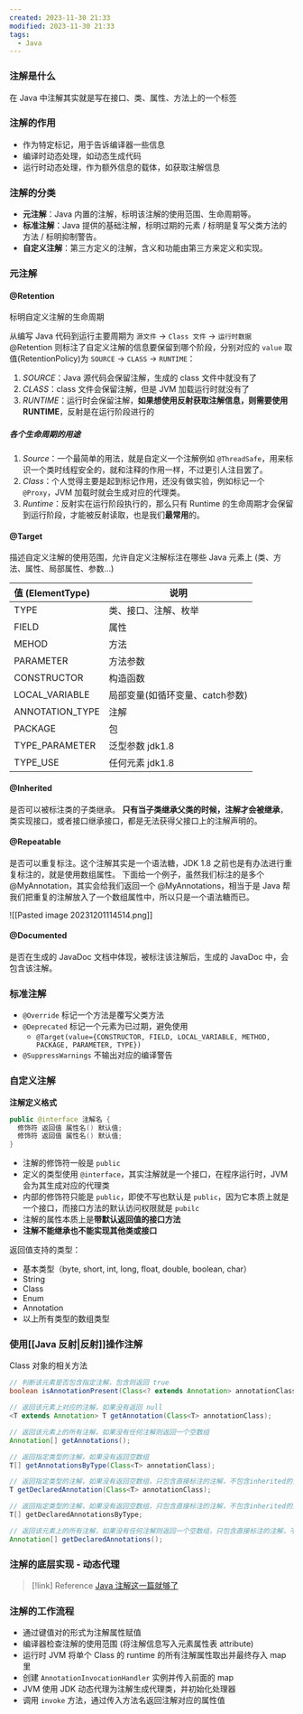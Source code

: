 ```yaml
---
created: 2023-11-30 21:33
modified: 2023-11-30 21:33
tags:
  - Java
---
```


### 注解是什么

在 Java 中注解其实就是写在接口、类、属性、方法上的一个标签

### 注解的作用

- 作为特定标记，用于告诉编译器一些信息
- 编译时动态处理，如动态生成代码
- 运行时动态处理，作为额外信息的载体，如获取注解信息

### 注解的分类

- **元注解**：Java 内置的注解，标明该注解的使用范围、生命周期等。
- **标准注解**：Java 提供的基础注解，标明过期的元素 / 标明是复写父类方法的方法 / 标明抑制警告。
- **自定义注解**：第三方定义的注解，含义和功能由第三方来定义和实现。

### 元注解

#### @Retention
标明自定义注解的生命周期

从编写 Java 代码到运行主要周期为 `源文件` → `Class 文件` → `运行时数据`
@Retention 则标注了自定义注解的信息要保留到哪个阶段，分别对应的 `value` 取值(RetentionPolicy)为 `SOURCE` → `CLASS` → `RUNTIME`：
1. *SOURCE*：Java 源代码会保留注解，生成的 class 文件中就没有了
2. *CLASS*：class 文件会保留注解，但是 JVM 加载运行时就没有了
3. *RUNTIME*：运行时会保留注解，**如果想使用反射获取注解信息，则需要使用 RUNTIME**，反射是在运行阶段进行的

##### 各个生命周期的用途

1. *Source*：一个最简单的用法，就是自定义一个注解例如 `@ThreadSafe`，用来标识一个类时线程安全的，就和注释的作用一样，不过更引人注目罢了。
2. *Class*：个人觉得主要是起到标记作用，还没有做实验，例如标记一个 `@Proxy`，JVM 加载时就会生成对应的代理类。
3. *Runtime*：反射实在运行阶段执行的，那么只有 Runtime 的生命周期才会保留到运行阶段，才能被反射读取，也是我们**最常用**的。

#### @Target

描述自定义注解的使用范围，允许自定义注解标注在哪些 Java 元素上 (类、方法、属性、局部属性、参数…)

| 值 (ElementType) | 说明 |
| :--- | --- |
| TYPE | 类、接口、注解、枚举 |
| FIELD | 属性 |
| MEHOD | 方法 |
| PARAMETER | 方法参数 |
| CONSTRUCTOR | 构造函数 |
| LOCAL\_VARIABLE | 局部变量(如循环变量、catch参数) |
| ANNOTATION\_TYPE | 注解 |
| PACKAGE | 包 |
| TYPE\_PARAMETER | 泛型参数 jdk1.8 |
| TYPE\_USE | 任何元素 jdk1.8 |

#### @Inherited

是否可以被标注类的子类继承。
**只有当子类继承父类的时候，注解才会被继承**，类实现接口，或者接口继承接口，都是无法获得父接口上的注解声明的。

#### @Repeatable

是否可以重复标注。这个注解其实是一个语法糖，JDK 1.8 之前也是有办法进行重复标注的，就是使用数组属性。
下面给一个例子，虽然我们标注的是多个 @MyAnnotation，其实会给我们返回一个 @MyAnnotations，相当于是 Java 帮我们把重复的注解放入了一个数组属性中，所以只是一个语法糖而已。

![[Pasted image 20231201114514.png]]


#### @Documented

是否在生成的 JavaDoc 文档中体现，被标注该注解后，生成的 JavaDoc 中，会包含该注解。

### 标准注解

- `@Override` 标记一个方法是覆写父类方法
- `@Deprecated` 标记一个元素为已过期，避免使用
	- `@Target(value={CONSTRUCTOR, FIELD, LOCAL_VARIABLE, METHOD, PACKAGE, PARAMETER, TYPE})`
- `@SuppressWarnings` 不输出对应的编译警告

### 自定义注解

**注解定义格式**
```java
public @interface 注解名 {
  修饰符 返回值 属性名() 默认值;
  修饰符 返回值 属性名() 默认值;
}
```

- 注解的修饰符一般是 `public`
- 定义的类型使用 `@interface`，其实注解就是一个接口，在程序运行时，JVM 会为其生成对应的代理类
- 内部的修饰符只能是 `public`，即使不写也默认是 `public`，因为它本质上就是一个接口，而接口方法的默认访问权限就是 `pubilc`
- 注解的属性本质上是**带默认返回值的接口方法**
- **注解不能继承也不能实现其他类或接口**

返回值支持的类型：
- 基本类型（byte, short, int, long, float, double, boolean, char）
- String
- Class
- Enum
- Annotation
- 以上所有类型的数组类型

### 使用[[Java 反射|反射]]操作注解
Class 对象的相关方法

```java
// 判断该元素是否包含指定注解，包含则返回 true
boolean isAnnotationPresent(Class<? extends Annotation> annotationClass);

// 返回该元素上对应的注解，如果没有返回 null
<T extends Annotation> T getAnnotation(Class<T> annotationClass);

// 返回该元素上的所有注解，如果没有任何注解则返回一个空数组
Annotation[] getAnnotations();

// 返回指定类型的注解，如果没有返回空数组
T[] getAnnotationsByType(Class<T> annotationClass);

// 返回指定类型的注解，如果没有返回空数组，只包含直接标注的注解，不包含inherited的注解
T getDeclaredAnnotation(Class<T> annotationClass);

// 返回指定类型的注解，如果没有返回空数组，只包含直接标注的注解，不包含inherited的注解
T[] getDeclaredAnnotationsByType;

// 返回该元素上的所有注解，如果没有任何注解则返回一个空数组，只包含直接标注的注解，不包含inherited的注解
Annotation[] getDeclaredAnnotations();
```

### 注解的底层实现 - 动态代理

> [!link] Reference
> [Java 注解这一篇就够了](https://blog.csdn.net/KingBoyWorld/article/details/105337011)

### 注解的工作流程
- 通过键值对的形式为注解属性赋值
- 编译器检查注解的使用范围 (将注解信息写入元素属性表 attribute)
- 运行时 JVM 将单个 Class 的 runtime 的所有注解属性取出并最终存入 map 里
- 创建 `AnnotationInvocationHandler` 实例并传入前面的 map
- JVM 使用 JDK 动态代理为注解生成代理类，并初始化处理器
- 调用 `invoke` 方法，通过传入方法名返回注解对应的属性值

